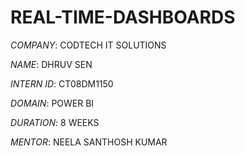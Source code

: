# REAL-TIME-DASHBOARDS

*COMPANY*: CODTECH IT SOLUTIONS

*NAME*: DHRUV SEN

*INTERN ID*: CT08DM1150

*DOMAIN*: POWER BI

*DURATION*: 8 WEEKS

*MENTOR*: NEELA SANTHOSH KUMAR
